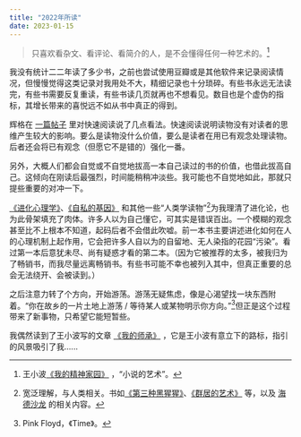 ```yaml
---
title: "2022年所读"
date: 2023-01-15
---
```


>只喜欢看杂文、看评论、看简介的人，是不会懂得任何一种艺术的。[^1]

我没有统计二二年读了多少书，之前也尝试使用豆瓣或是其他软件来记录阅读情况，但慢慢觉得这类记录对我用处不大，精细记录也十分琐碎。有些书永远无法读完，有些书需要反复重读，有些书读几页就再也不想看见。数目也是个虚伪的指标，其增长带来的喜悦远不如从书中真正的得到。

辉格在 [一篇帖子](https://headsalon.org/archives/6529.html) 里对快速阅读说了几点看法。快速阅读说明读物没有对读者的思维产生较大的影响。要么是读物没什么价值，要么是读者在用已有观念处理读物。后者还会将已有观念（但愿它不是错的）强化一番。

另外，大概人们都会自觉或不自觉地拔高一本自己读过的书的价值，也借此拔高自己。这倾向在刚读后最强烈，时间能稍稍冲淡些。我可能也不自觉地如此，那就只提些重要的对冲一下。

[《进化心理学》](https://m.douban.com/book/subject/26683297/)、[《自私的基因》](https://m.douban.com/book/subject/30309613/) 和其他一些“人类学读物”[^2]为我理清了进化论，也为此骨架填充了肉体。许多人以为自己懂它，可其实是错误百出。一个模糊的观念甚至比不上根本不知道，起码后者不会借此吹嘘。前一本书主要讲述进化如何在人的心理机制上起作用，它会把许多人自以为的自留地、无人染指的花园“污染”。看过第一本后意犹未尽、尚有疑惑才看的第二本。（因为它被推荐的太多，被我归为了畅销书，而我尽量远离畅销书。有些书可能不幸也被列入其中，但真正重要的总会无法绕开、会被读到。）

之后注意力转了个方向，开始游荡。游荡无疑焦虑，像是心渴望找一块东西附着。“你在故乡的一片土地上游荡 / 等待某人或某物明示你方向。”[^3]但正是这个过程带来了新事物，只希望它能短暂些。

我偶然读到了王小波写的文章 [《我的师承》](https://m.aisixiang.com/data/98527.html) ，它是王小波有意立下的路标，指引的风景吸引了我......

[^1]: 王小波[《我的精神家园》](https://m.douban.com/book/subject/27156834/) ，“小说的艺术”。
[^2]: 宽泛理解，与人类相关。书如[《第三种黑猩猩》](https://m.douban.com/book/subject/26606364/)、[《群居的艺术》](https://m.douban.com/book/subject/27058538/) 等，以及 [海德沙龙](https://headsalon.org) 的相关内容。
[^3]: Pink Floyd，《Time》。